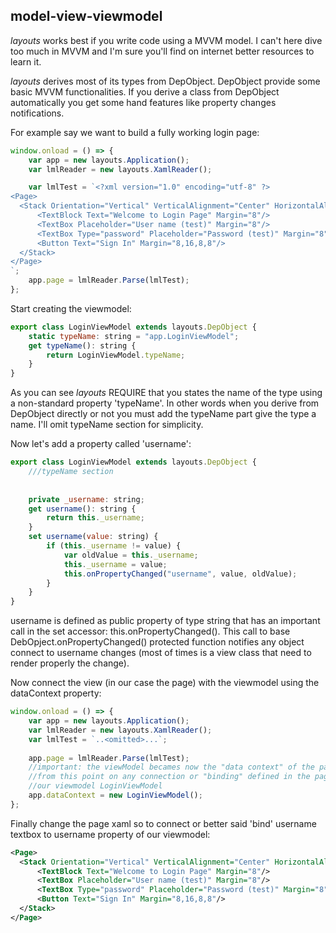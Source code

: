 ## model-view-viewmodel
*layouts* works best if you write code using a MVVM model. I can't here dive too much in MVVM and I'm sure you'll find on internet better resources to learn it. 

*layouts* derives most of its types from DepObject. DepObject provide some basic MVVM functionalities. If you derive a class from DepObject automatically you get some hand features like property changes notifications.

For example say we want to build a fully working login page:
```javascript
window.onload = () => {
    var app = new layouts.Application();
    var lmlReader = new layouts.XamlReader();

    var lmlTest = `<?xml version="1.0" encoding="utf-8" ?>
<Page>
  <Stack Orientation="Vertical" VerticalAlignment="Center" HorizontalAlignment="Center">
      <TextBlock Text="Welcome to Login Page" Margin="8"/>
      <TextBox Placeholder="User name (test)" Margin="8"/>
      <TextBox Type="password" Placeholder="Password (test)" Margin="8"/>
      <Button Text="Sign In" Margin="8,16,8,8"/>
  </Stack>
</Page>
`;
    app.page = lmlReader.Parse(lmlTest);
};
```
Start creating the viewmodel:
```javascript
export class LoginViewModel extends layouts.DepObject {
    static typeName: string = "app.LoginViewModel";
    get typeName(): string {
        return LoginViewModel.typeName;
    }
}
```
As you can see *layouts* REQUIRE that you states the name of the type using a non-standard property 'typeName'. In other words when you derive from DepObject directly or not you must add the typeName part give the type a name. I'll omit typeName section for simplicity.

Now let's add a property called 'username':
```javascript
export class LoginViewModel extends layouts.DepObject {
    ///typeName section
    
    
    private _username: string;
    get username(): string {
        return this._username;
    }
    set username(value: string) {
        if (this._username != value) {
            var oldValue = this._username;
            this._username = value;
            this.onPropertyChanged("username", value, oldValue);
        }
    }
}
```
username is defined as public property of type string that has an important call in the set accessor: this.onPropertyChanged(). This call to base DebOpject.onPropertyChanged() protected function notifies any object connect to username changes (most of times is a view class that need to render properly the change).

Now connect the view (in our case the page) with the viewmodel using the dataContext property:
```javascript
window.onload = () => {
    var app = new layouts.Application();
    var lmlReader = new layouts.XamlReader();
    var lmlTest = `..<omitted>...`;
    
    app.page = lmlReader.Parse(lmlTest);
    //important: the viewModel becames now the "data context" of the page
    //from this point on any connection or "binding" defined in the page will target by default
    //our viewmodel LoginViewModel
    app.dataContext = new LoginViewModel();
};
```
Finally change the page xaml so to connect or better said 'bind' username textbox to username property of our viewmodel:
```xml
<Page>
  <Stack Orientation="Vertical" VerticalAlignment="Center" HorizontalAlignment="Center">
      <TextBlock Text="Welcome to Login Page" Margin="8"/>
      <TextBox Placeholder="User name (test)" Margin="8"/>
      <TextBox Type="password" Placeholder="Password (test)" Margin="8"/>
      <Button Text="Sign In" Margin="8,16,8,8"/>
  </Stack>
</Page>
```
